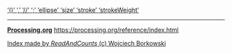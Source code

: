 [ ‘()’ ](https://processing.org/reference/parentheses.html)	[ ‘,’ ](https://processing.org/reference/comma.html)	[ ‘//’ ](https://processing.org/reference/comment.html)	[ ‘;’ ](https://processing.org/reference/semicolon.html)	[ ‘ellipse’ ](https://processing.org/reference/ellipse_.html)	[ ‘size’ ](https://processing.org/reference/size_.html)	[ ‘stroke’ ](https://processing.org/reference/stroke_.html)	[ ‘strokeWeight’ ](https://processing.org/reference/strokeWeight_.html)	


----
[__Processing.org__](http://Processing.org/) <https://processing.org/reference/index.html>


[Index made by _ReadAndCounts_ (c) Wojciech Borkowski](https://github.com/borkowsk/bookProcessingEN/tree/main/33_extensions/readandcounts)

